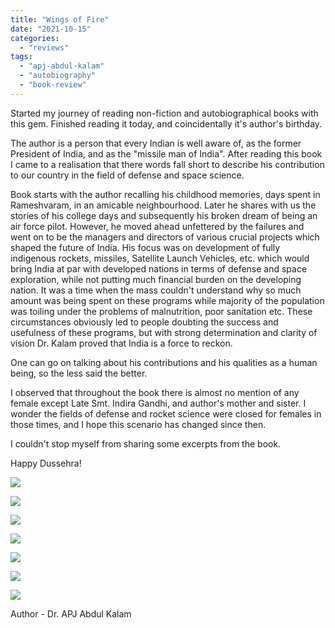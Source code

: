 ```yaml
---
title: "Wings of Fire"
date: "2021-10-15"
categories: 
  - "reviews"
tags: 
  - "apj-abdul-kalam"
  - "autobiography"
  - "book-review"
---
```


Started my journey of reading non-fiction and autobiographical books with this gem. Finished reading it today, and coincidentally it's author's birthday.

The author is a person that every Indian is well aware of, as the former President of India, and as the "missile man of India". After reading this book I came to a realisation that there words fall short to describe his contribution to our country in the field of defense and space science.

Book starts with the author recalling his childhood memories, days spent in Rameshvaram, in an amicable neighbourhood. Later he shares with us the stories of his college days and subsequently his broken dream of being an air force pilot. However, he moved ahead unfettered by the failures and went on to be the managers and directors of various crucial projects which shaped the future of India. His focus was on development of fully indigenous rockets, missiles, Satellite Launch Vehicles, etc. which would bring India at par with developed nations in terms of defense and space exploration, while not putting much financial burden on the developing nation. It was a time when the mass couldn't understand why so much amount was being spent on these programs while majority of the population was toiling under the problems of malnutrition, poor sanitation etc. These circumstances obviously led to people doubting the success and usefulness of these programs, but with strong determination and clarity of vision Dr. Kalam proved that India is a force to reckon.

One can go on talking about his contributions and his qualities as a human being, so the less said the better.

I observed that throughout the book there is almost no mention of any female except Late Smt. Indira Gandhi, and author's mother and sister. I wonder the fields of defense and rocket science were closed for females in those times, and I hope this scenario has changed since then.

I couldn't stop myself from sharing some excerpts from the book.

Happy Dussehra!

![](https://prakashdubeypd.files.wordpress.com/2021/10/img_20211015_185018.jpg?w=769)

![](images/img_20211015_184032.jpg)

![](images/img_20211015_183903.jpg)

![](images/img_20211015_183709.jpg)

![](images/img_20211015_183538.jpg)

![](images/img_20211015_183439.jpg)

![](images/img_20211015_183349.jpg)

Author - Dr. APJ Abdul Kalam
